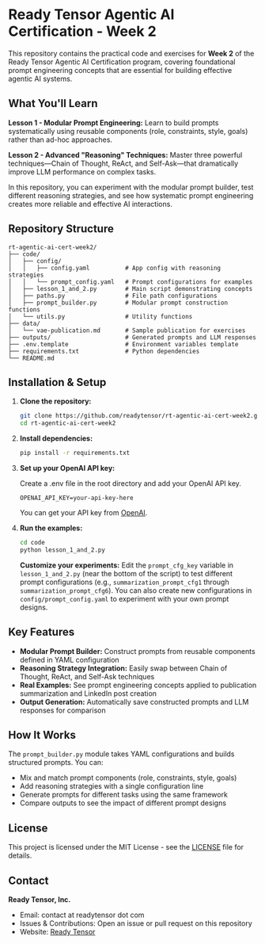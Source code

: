 # Ready Tensor Agentic AI Certification - Week 2

This repository contains the practical code and exercises for **Week 2** of the Ready Tensor Agentic AI Certification program, covering foundational prompt engineering concepts that are essential for building effective agentic AI systems.

## What You'll Learn

**Lesson 1 - Modular Prompt Engineering:** Learn to build prompts systematically using reusable components (role, constraints, style, goals) rather than ad-hoc approaches.

**Lesson 2 - Advanced "Reasoning" Techniques:** Master three powerful techniques—Chain of Thought, ReAct, and Self-Ask—that dramatically improve LLM performance on complex tasks.

In this repository, you can experiment with the modular prompt builder, test different reasoning strategies, and see how systematic prompt engineering creates more reliable and effective AI interactions.

## Repository Structure

```
rt-agentic-ai-cert-week2/
├── code/
│   ├── config/
│   │   ├── config.yaml          # App config with reasoning strategies
│   │   └── prompt_config.yaml   # Prompt configurations for examples
│   ├── lesson_1_and_2.py        # Main script demonstrating concepts
│   ├── paths.py                 # File path configurations
│   ├── prompt_builder.py        # Modular prompt construction functions
│   └── utils.py                 # Utility functions
├── data/
│   └── vae-publication.md       # Sample publication for exercises
├── outputs/                     # Generated prompts and LLM responses
├── .env.template                # Environment variables template
├── requirements.txt             # Python dependencies
└── README.md
```

## Installation & Setup

1. **Clone the repository:**

   ```bash
   git clone https://github.com/readytensor/rt-agentic-ai-cert-week2.git
   cd rt-agentic-ai-cert-week2
   ```

2. **Install dependencies:**

   ```bash
   pip install -r requirements.txt
   ```

3. **Set up your OpenAI API key:**

   Create a .env file in the root directory and add your OpenAI API key.

   ```
   OPENAI_API_KEY=your-api-key-here
   ```

   You can get your API key from [OpenAI](https://platform.openai.com/api-keys).

4. **Run the examples:**
   ```bash
   cd code
   python lesson_1_and_2.py
   ```
   **Customize your experiments:** Edit the `prompt_cfg_key` variable in `lesson_1_and_2.py` (near the bottom of the script) to test different prompt configurations (e.g., `summarization_prompt_cfg1` through `summarization_prompt_cfg6`). You can also create new configurations in `config/prompt_config.yaml` to experiment with your own prompt designs.

## Key Features

- **Modular Prompt Builder:** Construct prompts from reusable components defined in YAML configuration
- **Reasoning Strategy Integration:** Easily swap between Chain of Thought, ReAct, and Self-Ask techniques
- **Real Examples:** See prompt engineering concepts applied to publication summarization and LinkedIn post creation
- **Output Generation:** Automatically save constructed prompts and LLM responses for comparison

## How It Works

The `prompt_builder.py` module takes YAML configurations and builds structured prompts. You can:

- Mix and match prompt components (role, constraints, style, goals)
- Add reasoning strategies with a single configuration line
- Generate prompts for different tasks using the same framework
- Compare outputs to see the impact of different prompt designs

## License

This project is licensed under the MIT License - see the [LICENSE](LICENSE) file for details.

## Contact

**Ready Tensor, Inc.**

- Email: contact at readytensor dot com
- Issues & Contributions: Open an issue or pull request on this repository
- Website: [Ready Tensor](https://readytensor.com)
